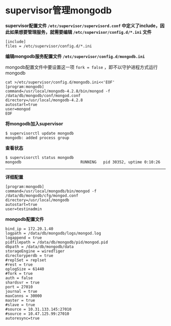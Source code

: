 # supervisor管理mongodb

**supervisor配置文件 `/etc/supervisor/supervisord.conf` 中定义了include，因此如果想要管理服务，就需要编辑 `/etc/supervisor/config.d/*.ini` 文件**

```shell
[include] 
files = /etc/supervisor/config.d/*.ini
```



**编辑mongodb服务配置文件 `/etc/supervisor/config.d/mongodb.ini`**

mongodb配置文件中要设置这一项 `fork = false` ，即不以守护进程方式运行mongodb

```shell
cat >/etc/supervisor/config.d/mongodb.ini<<'EOF'
[program:mongodb]
command=/usr/local/mongodb-4.2.8/bin/mongod -f /data/db/mongodb/conf/mongod.conf
directory=/usr/local/mongodb-4.2.8
autostart=true
user=mongod
EOF
```



**将mongodb加入supervisor**

```shell
$ supervisorctl update mongodb
mongodb: added process group
```



**查看状态**

```shell
$ supervisorctl status mongodb
mongodb                          RUNNING   pid 30352, uptime 0:10:26
```



---

**详细配置**

```shell
[program:mongodb]
command=/usr/local/mongodb/bin/mongod -f /data/db/mongodb/cfg/mongod.conf
directory=/usr/local/mongodb
autostart=true
user=testinadmin
```



**mongodb配置文件**

```shell
bind_ip = 172.20.1.40
logpath = /data/db/mongodb/logs/mongod.log
logappend = true
pidfilepath = /data/db/mongodb/pid/mongod.pid
dbpath = /data/db/mongodb/data
storageEngine = wiredTiger
directoryperdb = true
#replSet = replset
#rest = true
oplogSize = 61440
#fork = true
auth = false
shardsvr = true
port = 27010
journal = true
maxConns = 30000
master = true		
#slave = true		
#source = 10.31.133.145:27010
#source = 10.47.125.99:27010
autoresync=true
```

